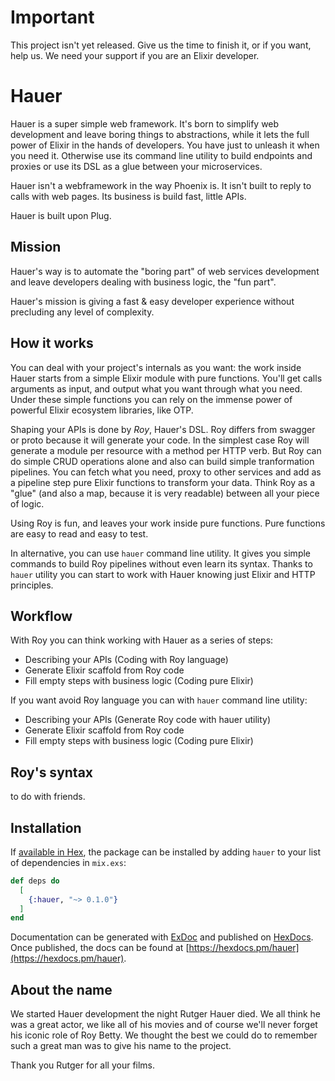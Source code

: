 # Important

This project isn't yet released. Give us the time to finish it, or if you want, help us. We need your support if you are an Elixir developer.

# Hauer

Hauer is a super simple web framework. It's born to simplify web development and leave boring things to abstractions, while it lets the full power of Elixir in the hands of developers. You have just to unleash it when you need it. Otherwise use its command line utility to build endpoints and proxies or use its DSL as a glue between your microservices.

Hauer isn't a webframework in the way Phoenix is. It isn't built to reply to calls with web pages. Its business is build fast, little APIs.

Hauer is built upon Plug.

## Mission

Hauer's way is to automate the "boring part" of web services development and leave developers dealing with business logic, the "fun part". 

Hauer's mission is giving a fast & easy developer experience without precluding any level of complexity.

## How it works

You can deal with your project's internals as you want: the work inside Hauer starts from a simple Elixir module with pure functions. You'll get calls arguments as input, and output what you want through what you need. Under these simple functions you can rely on the immense power of powerful Elixir ecosystem libraries, like OTP.

Shaping your APIs is done by _Roy_, Hauer's DSL. Roy differs from swagger or proto because it will generate your code. In the simplest case Roy will generate a module per resource with a method per HTTP verb. But Roy can do simple CRUD operations alone and also can build simple tranformation pipelines. You can fetch what you need, proxy to other services and add as a pipeline step pure Elixir functions to transform your data. Think Roy as a "glue" (and also a map, because it is very readable) between all your piece of logic.

Using Roy is fun, and leaves your work inside pure functions. Pure functions are easy to read and easy to test. 

In alternative, you can use `hauer` command line utility. It gives you simple commands to build Roy pipelines without even learn its syntax. Thanks to `hauer` utility you can start to work with Hauer knowing just Elixir and HTTP principles.

## Workflow

With Roy you can think working with Hauer as a series of steps:

* Describing your APIs (Coding with Roy language) 
* Generate Elixir scaffold from Roy code
* Fill empty steps with business logic (Coding pure Elixir) 

If you want avoid Roy language you can with `hauer` command line utility:

* Describing your APIs (Generate Roy code with hauer utility) 
* Generate Elixir scaffold from Roy code
* Fill empty steps with business logic (Coding pure Elixir)

## Roy's syntax

to do with friends.

## Installation

If [available in Hex](https://hex.pm/docs/publish), the package can be installed
by adding `hauer` to your list of dependencies in `mix.exs`:

```elixir
def deps do
  [
    {:hauer, "~> 0.1.0"}
  ]
end
```

Documentation can be generated with [ExDoc](https://github.com/elixir-lang/ex_doc)
and published on [HexDocs](https://hexdocs.pm). Once published, the docs can
be found at [https://hexdocs.pm/hauer](https://hexdocs.pm/hauer).

## About the name

We started Hauer development the night Rutger Hauer died. We all think he was a great actor, we like all of his movies and of course we'll never forget his iconic role of Roy Betty. We thought the best we could do to remember such a great man was to give his name to the project.

Thank you Rutger for all your films.

